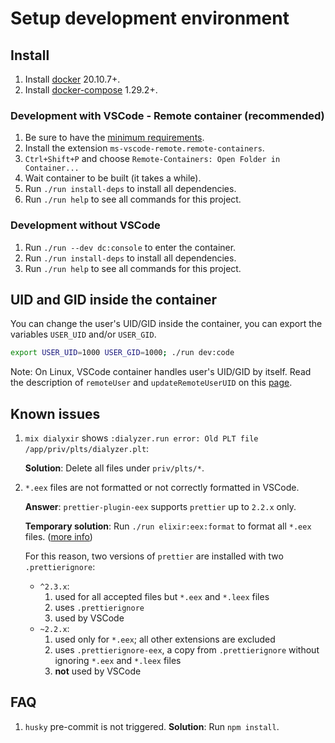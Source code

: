 # Setup development environment

## Install

1. Install [docker](https://docs.docker.com/get-docker/) 20.10.7+.
1. Install [docker-compose](https://docs.docker.com/compose/install/) 1.29.2+.

### Development with VSCode - Remote container (recommended)

1. Be sure to have the [minimum requirements](https://code.visualstudio.com/docs/remote/containers).
1. Install the extension `ms-vscode-remote.remote-containers`.
1. `Ctrl+Shift+P` and choose `Remote-Containers: Open Folder in Container...`
1. Wait container to be built (it takes a while).
1. Run `./run install-deps` to install all dependencies.
1. Run `./run help` to see all commands for this project.

### Development without VSCode

1. Run `./run --dev dc:console` to enter the container.
1. Run `./run install-deps` to install all dependencies.
1. Run `./run help` to see all commands for this project.

## UID and GID inside the container

You can change the user's UID/GID inside the container, you can export the
variables `USER_UID` and/or `USER_GID`.

```bash
export USER_UID=1000 USER_GID=1000; ./run dev:code
```

Note: On Linux, VSCode container handles user's UID/GID by itself. Read the
description of `remoteUser` and `updateRemoteUserUID` on this [page](https://code.visualstudio.com/docs/remote/devcontainerjson-reference#_devcontainerjson-properties).

## Known issues

1. `mix dialyxir` shows
   `:dialyzer.run error: Old PLT file /app/priv/plts/dialyzer.plt`:

   **Solution**: Delete all files under `priv/plts/*`.

1. `*.eex` files are not formatted or not correctly formatted in VSCode.

   **Answer**: `prettier-plugin-eex` supports `prettier` up to `2.2.x` only.

   **Temporary solution**: Run `./run elixir:eex:format` to format all `*.eex` files.
   ([more info](https://github.com/adamzapasnik/prettier-plugin-eex/issues/51))

   For this reason, two versions of `prettier` are installed with two `.prettierignore`:

   - `^2.3.x`:
     1. used for all accepted files but `*.eex` and `*.leex` files
     1. uses `.prettierignore`
     1. used by VSCode
   - `~2.2.x`:
     1. used only for `*.eex`; all other extensions are excluded
     1. uses `.prettierignore-eex`, a copy from `.prettierignore` without
        ignoring `*.eex` and `*.leex` files
     1. **not** used by VSCode

## FAQ

1. `husky` pre-commit is not triggered.
   **Solution**: Run `npm install`.
